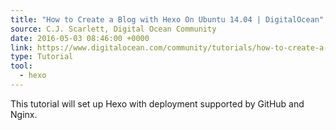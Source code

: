 ```yaml
---
title: "How to Create a Blog with Hexo On Ubuntu 14.04 | DigitalOcean"
source: C.J. Scarlett, Digital Ocean Community
date: 2016-05-03 08:46:00 +0000
link: https://www.digitalocean.com/community/tutorials/how-to-create-a-blog-with-hexo-on-ubuntu-14-04/
type: Tutorial
tool:
  - hexo
---
```

This tutorial will set up Hexo with deployment supported by GitHub and Nginx.